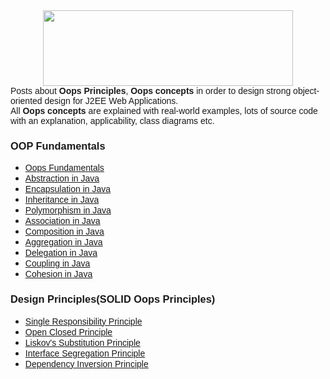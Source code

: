 <div dir="ltr" style="text-align: left;" trbidi="on">
<div class="separator" style="clear: both; text-align: center;">
<a href="https://2.bp.blogspot.com/-cW4FMGVEnzI/WwglqlLgKzI/AAAAAAAACTI/xsf3dUSRiJsLTLJTTs86UFh_-S-bYbKiwCLcBGAs/s1600/object%2Boriented%2Bprogramming%2Bin%2Bjava.png" imageanchor="1" style="margin-left: 1em; margin-right: 1em;"><span style="font-family: &quot;verdana&quot; , sans-serif;"><img border="0" data-original-height="123" data-original-width="405" height="121" src="https://2.bp.blogspot.com/-cW4FMGVEnzI/WwglqlLgKzI/AAAAAAAACTI/xsf3dUSRiJsLTLJTTs86UFh_-S-bYbKiwCLcBGAs/s400/object%2Boriented%2Bprogramming%2Bin%2Bjava.png" width="400"></span></a></div>
<span style="font-family: &quot;verdana&quot; , sans-serif;">Posts about <b>Oops Principles</b>, <b>Oops concepts</b> in order to design strong object-oriented design for J2EE Web Applications.</span><br>
<span style="font-family: &quot;verdana&quot; , sans-serif;">All <b>Oops concepts</b> are explained with real-world examples, lots of source code with an explanation, applicability, class diagrams etc.</span><br>
<h3 class="title">
<span style="font-family: &quot;verdana&quot; , sans-serif;">OOP Fundamentals</span></h3>
<div class="widget-content">
<ul>
<li><a href="http://www.javaguides.net/2018/05/oops-fundamentals.html" target="_blank"><span style="font-family: &quot;verdana&quot; , sans-serif;">Oops Fundamentals</span></a></li>
<li><a href="http://www.javaguides.net/2018/05/abstraction-in-java.html" target="_blank"><span style="font-family: &quot;verdana&quot; , sans-serif;">Abstraction in Java</span></a></li>
<li><a href="http://www.javaguides.net/2018/05/encapsulation-in-java.html" target="_blank"><span style="font-family: &quot;verdana&quot; , sans-serif;">Encapsulation in Java</span></a></li>
<li><a href="http://www.javaguides.net/2018/05/inheritance-in-java.html" target="_blank"><span style="font-family: &quot;verdana&quot; , sans-serif;">Inheritance in Java</span></a></li>
<li><a href="http://www.javaguides.net/2018/05/polymorphism-in-java.html" target="_blank"><span style="font-family: &quot;verdana&quot; , sans-serif;">Polymorphism in Java</span></a></li>
<li><a href="http://www.javaguides.net/2018/05/association-in-java.html" target="_blank"><span style="font-family: &quot;verdana&quot; , sans-serif;">Association in Java</span></a></li>
<li><a href="https://ramesh-java-design-patterns.blogspot.in/2018/05/composition-in-java.html" target="_blank"><span style="font-family: &quot;verdana&quot; , sans-serif;">Composition in Java</span></a></li>
<li><a href="http://www.javaguides.net/2018/05/composition-in-java.html" target="_blank"><span style="font-family: &quot;verdana&quot; , sans-serif;">Aggregation in Java</span></a></li>
<li><a href="http://www.javaguides.net/2018/05/delegation-in-java.html" target="_blank"><span style="font-family: &quot;verdana&quot; , sans-serif;">Delegation in Java</span></a></li>
<li><a href="http://www.javaguides.net/2018/05/coupling-in-java.html" target="_blank"><span style="font-family: &quot;verdana&quot; , sans-serif;">Coupling in Java</span></a></li>
<li><a href="http://www.javaguides.net/2018/05/cohesion-in-java.html" target="_blank"><span style="font-family: &quot;verdana&quot; , sans-serif;">Cohesion in Java</span></a></li>
</ul>
</div>
<div class="widget LinkList" data-version="2" id="LinkList9">
<h3 class="title">
<span style="font-family: &quot;verdana&quot; , sans-serif;">Design Principles(SOLID Oops Principles)</span></h3>
<div class="widget-content">
<ul>
<li><span style="font-family: &quot;verdana&quot; , sans-serif;"><a href="http://www.javaguides.net/2018/02/single-responsibility-principle.html" target="_blank">Single Responsibility Principle</a></span></li>
<li><span style="font-family: &quot;verdana&quot; , sans-serif;"><a href="http://www.javaguides.net/2018/02/open-closed-principle.html" target="_blank">Open Closed Principle</a></span></li>
<li><span style="font-family: &quot;verdana&quot; , sans-serif;"><a href="http://www.javaguides.net/2018/02/liskov-substitution-principle.html" target="_blank">Liskov's Substitution Principle</a></span></li>
<li><a href="http://www.javaguides.net/2018/02/interface-segregation-principle.html" target="_blank"><span style="font-family: &quot;verdana&quot; , sans-serif;">Interface Segregation Principle</span></a></li>
<li><span style="font-family: &quot;verdana&quot; , sans-serif;"><a href="http://www.javaguides.net/2018/02/dependency-inversion-principle.html" target="_blank">Dependency Inversion Principle</a></span></li>
</ul>
</div>
</div>
</div>
